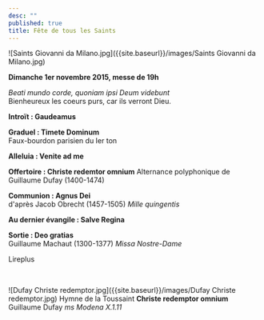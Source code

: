 ```yaml
---
desc: ""
published: true
title: Fête de tous les Saints
---
```



![Saints Giovanni da Milano.jpg]({{site.baseurl}}/images/Saints Giovanni da Milano.jpg)

**Dimanche 1er novembre 2015, messe de 19h**

*Beati mundo corde, quoniam ipsi Deum videbunt*  
Bienheureux les coeurs purs, car ils verront Dieu.

**Introït : Gaudeamus**

**Graduel : Timete Dominum**  
Faux-bourdon parisien du Ier ton

**Alleluia : Venite ad me**

**Offertoire : Christe redemtor omnium**
Alternance polyphonique de Guillaume Dufay (1400-1474)

**Communion : Agnus Dei**  
d'après Jacob Obrecht (1457-1505) *Mille quingentis*

**Au dernier évangile : Salve Regina**

**Sortie : Deo gratias**  
Guillaume Machaut (1300-1377) *Missa Nostre-Dame*

Lireplus

&nbsp;

![Dufay Christe redemptor.jpg]({{site.baseurl}}/images/Dufay Christe redemptor.jpg)
Hymne de la Toussaint **Christe redemptor omnium** Guillaume Dufay *ms Modena X.1.11*
